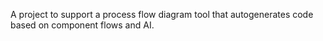 A project to support a process flow diagram tool that autogenerates code based on component flows and AI.
